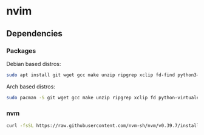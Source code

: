 # nvim

## Dependencies

### Packages

Debian based distros:

```bash
sudo apt install git wget gcc make unzip ripgrep xclip fd-find python3-venv python3-pip
```

Arch based distros:

```bash
sudo pacman -S git wget gcc make unzip ripgrep xclip fd python-virtualenv python-pip
```

### nvm

```bash
curl -fsSL https://raw.githubusercontent.com/nvm-sh/nvm/v0.39.7/install.sh | NODE_VERSION=stable bash
```
